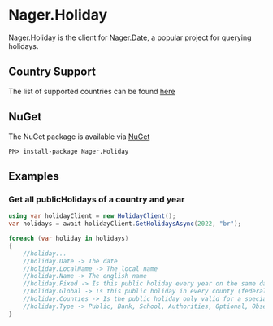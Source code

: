 # Nager.Holiday

Nager.Holiday is the client for [Nager.Date](https://date.nager.at), a popular project for querying holidays.

## Country Support
The list of supported countries can be found [here](https://date.nager.at/Country/Coverage)

## NuGet
The NuGet package is available via [NuGet](https://www.nuget.org/packages/Nager.Holiday)
```
PM> install-package Nager.Holiday
```

## Examples

### Get all publicHolidays of a country and year
```cs
using var holidayClient = new HolidayClient();
var holidays = await holidayClient.GetHolidaysAsync(2022, "br");

foreach (var holiday in holidays)
{
    //holiday...
    //holiday.Date -> The date
    //holiday.LocalName -> The local name
    //holiday.Name -> The english name
    //holiday.Fixed -> Is this public holiday every year on the same date
    //holiday.Global -> Is this public holiday in every county (federal state)
    //holiday.Counties -> Is the public holiday only valid for a special county ISO-3166-2 - Federal states
    //holiday.Type -> Public, Bank, School, Authorities, Optional, Observance
}
```
